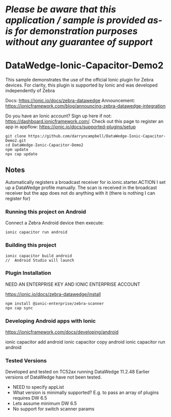 *Please be aware that this application / sample is provided as-is for demonstration purposes without any guarantee of support*
=========================================================

# DataWedge-Ionic-Capacitor-Demo2

This sample demonstrates the use of the official Ionic plugin for Zebra devices.
For clarity, this plugin is supported by Ionic and was developed independently of Zebra

Docs: https://ionic.io/docs/zebra-datawedge
Announcement: https://ionicframework.com/blog/announcing-zebra-datawedge-integration 

Do you have an Ionic account? Sign up here if not: https://dashboard.ionicframework.com/. 
Check out this page to register an app in appflow: https://ionic.io/docs/supported-plugins/setup 

```
git clone https://github.com/darryncampbell/DataWedge-Ionic-Capacitor-Demo2.git
cd DataWedge-Ionic-Capacitor-Demo2
npm update
npx cap update
```

## Notes
Automatically registers a broadcast receiver for io.ionic.starter.ACTION
I set up a DataWedge profile manually.  The scan is received in the broadcast receiver but the app does not do anything with it (there is nothing I can register for)


### Running this project on Android

Connect a Zebra Android device then execute:
```
ionic capacitor run android
```

### Building this project

```
ionic capacitor build android
//  Android Studio will launch
```

### Plugin Installation
NEED AN ENTERPRISE KEY AND IONIC ENTERPRISE ACCOUNT

https://ionic.io/docs/zebra-datawedge/install

```
npm install @ionic-enterprise/zebra-scanner
npx cap sync
```

### Developing Android apps with Ionic
https://ionicframework.com/docs/developing/android

ionic capacitor add android
ionic capacitor copy android
ionic capacitor run android

### Tested Versions

Developed and tested on TC52ax running DataWedge 11.2.48
Earlier versions of DataWedge have not been tested.
- NEED to specify appList
- What version is minimally supported?  E.g. to pass an array of plugins requires DW 6.5
- Lets assume minimum DW 6.5
- No support for switch scanner params


